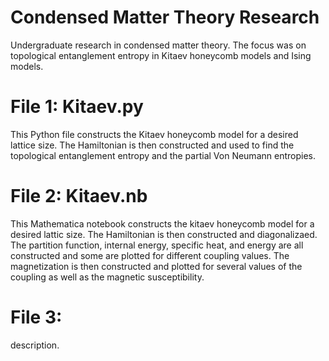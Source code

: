 # Condensed Matter Theory Research
Undergraduate research in condensed matter theory. The focus was on topological entanglement entropy in Kitaev honeycomb models and Ising models.
# File 1: Kitaev.py
This Python file constructs the Kitaev honeycomb model for a desired lattice size. The Hamiltonian is then constructed and used to find the topological entanglement entropy and the partial Von Neumann entropies.
# File 2: Kitaev.nb
This Mathematica notebook constructs the kitaev honeycomb model for a desired lattic size. The Hamiltonian is then constructed and diagonalizaed. The partition function, internal energy, specific heat, and energy are all constructed and some are plotted for different coupling values. The magnetization is then constructed and plotted for several values of the coupling as well as the magnetic susceptibility.
# File 3: 
description.
